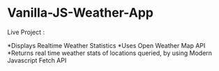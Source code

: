 # Vanilla-JS-Weather-App
 Live Project : 

*Displays Realtime Weather Statistics
*Uses Open Weather Map API
*Returns real time weather stats of locations queried, by using Modern Javascript 
Fetch API
